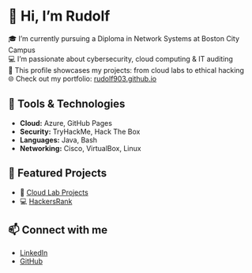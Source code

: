 # 👋 Hi, I’m Rudolf

🎓 I’m currently pursuing a Diploma in Network Systems at Boston City Campus  
💻 I’m passionate about cybersecurity, cloud computing & IT auditing  
📁 This profile showcases my projects: from cloud labs to ethical hacking  
🌐 Check out my portfolio: [rudolf903.github.io](https://rudolf903.github.io)

## 🔧 Tools & Technologies
- **Cloud:** Azure, GitHub Pages
- **Security:** TryHackMe, Hack The Box
- **Languages:** Java, Bash
- **Networking:** Cisco, VirtualBox, Linux

## 📌 Featured Projects
- 🔐 [Cloud Lab Projects](https://github.com/Rudolf903/cloud-lab-projects)
- 💻 [HackersRank](https://rudolf903.github.io)

## 📫 Connect with me
- [LinkedIn](https://www.linkedin.com/in/khutso-mabelane-1a1703278)
- [GitHub](https://github.com/Rudolf903)
